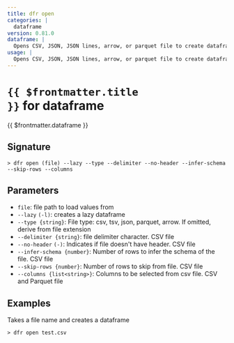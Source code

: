 ```yaml
---
title: dfr open
categories: |
  dataframe
version: 0.81.0
dataframe: |
  Opens CSV, JSON, JSON lines, arrow, or parquet file to create dataframe.
usage: |
  Opens CSV, JSON, JSON lines, arrow, or parquet file to create dataframe.
---
```


# <code>{{ $frontmatter.title }}</code> for dataframe

<div class='command-title'>{{ $frontmatter.dataframe }}</div>

## Signature

```> dfr open (file) --lazy --type --delimiter --no-header --infer-schema --skip-rows --columns```

## Parameters

 -  `file`: file path to load values from
 -  `--lazy` `(-l)`: creates a lazy dataframe
 -  `--type {string}`: File type: csv, tsv, json, parquet, arrow. If omitted, derive from file extension
 -  `--delimiter {string}`: file delimiter character. CSV file
 -  `--no-header` `(-)`: Indicates if file doesn't have header. CSV file
 -  `--infer-schema {number}`: Number of rows to infer the schema of the file. CSV file
 -  `--skip-rows {number}`: Number of rows to skip from file. CSV file
 -  `--columns {list<string>}`: Columns to be selected from csv file. CSV and Parquet file

## Examples

Takes a file name and creates a dataframe
```shell
> dfr open test.csv

```
